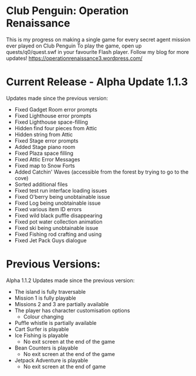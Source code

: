 # Club Penguin: Operation Renaissance
This is my progress on making a single game for every secret agent mission ever played on Club Penguin
To play the game, open up quests/q0/quest.swf in your favourite Flash player.
Follow my blog for more updates!
https://operationrenaissance3.wordpress.com/

# Current Release -  Alpha Update 1.1.3
Updates made since the previous version:
 - Fixed Gadget Room error prompts
 - Fixed Lighthouse error prompts
 - Fixed Lighthouse space-filling
 - Hidden find four pieces from Attic
 - Hidden string from Attic
 - Fixed Stage error prompts
 - Added Stage piano room
 - Fixed Plaza space filling
 - Fixed Attic Error Messages
 - Fixed map to Snow Forts
 - Added Catchin' Waves (accessible from the forest by trying to go to the cove)
 - Sorted additional files
 - Fixed test run interface loading issues
 - Fixed O'berry being unobtainable issue
 - Fixed Log being unobtainable issue
 - Fixed various item ID errors
 - Fixed wild black puffle disappearing
 - Fixed pot water collection animation
 - Fixed ski being unobtainable issue
 - Fixed Fishing rod crafting and using
 - Fixed Jet Pack Guys dialogue

# Previous Versions:
Alpha 1.1.2
Updates made since the previous version:
 - The island is fully traversable
 - Mission 1 is fully playable
 - Missions 2 and 3 are partially available
 - The player has character customisation options
   - Colour changing
 - Puffle whistle is partially available
 - Cart Surfer is playable
 - Ice Fishing is playable
   - No exit screen at the end of the game
 - Bean Counters is playable
   - No exit screen at the end of the game
 - Jetpack Adventure is playable
   - No exit screen at the end of game
